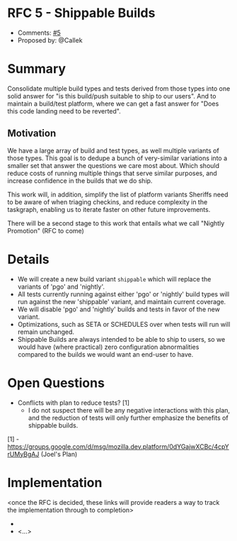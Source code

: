 # RFC 5 - Shippable Builds
* Comments: [#5](https://api.github.com/repos/mozilla-releng/releng-rfcs/issues/5)
* Proposed by: @Callek

# Summary

Consolidate multiple build types and tests derived from those types into one solid answer for "is
this build/push suitable to ship to our users". And to maintain a build/test platform, where we can
get a fast answer for "Does this code landing need to be reverted".

## Motivation

We have a large array of build and test types, as well multiple variants of those types. This goal is to dedupe a
bunch of very-similar variations into a smaller set that answer the questions we care most about. Which should reduce costs
of running multiple things that serve similar purposes, and increase confidence in the builds that we do ship.

This work will, in addition, simplify the list of platform variants Sheriffs need to be aware of when triaging checkins, and
reduce complexity in the taskgraph, enabling us to iterate faster on other future improvements.

There will be a second stage to this work that entails what we call "Nightly Promotion" (RFC to come)

# Details

* We will create a new build variant `shippable` which will replace the variants of 'pgo' and 'nightly'.
* All tests currently running against either 'pgo' or 'nightly' build types will run against the new 'shippable' variant,
  and maintain current coverage.
* We will disable 'pgo' and 'nightly' builds and tests in favor of the new variant.
* Optimizations, such as SETA or SCHEDULES over when tests will run will remain unchanged.
* Shippable Builds are always intended to be able to ship to users, so we would have (where practical) zero configuration abnormalities
  compared to the builds we would want an end-user to have.

# Open Questions

* Conflicts with plan to reduce tests? [1]
  * I do not suspect there will be any negative interactions with this plan, and the reduction of tests will only further emphasize
    the benefits of shippable builds.

[1] - https://groups.google.com/d/msg/mozilla.dev.platform/0dYGajwXCBc/4cpYrUMyBgAJ (Joel's Plan)

# Implementation

<once the RFC is decided, these links will provide readers a way to track the
implementation through to completion>

* <link to tracker bug, issue, etc.>
* <...>

